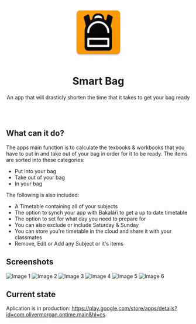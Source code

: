 <p align="center">
 <img width="150" src="https://raw.githubusercontent.com/atOliverParkerMorgan/SmartBag/master/app/src/main/res/mipmap-xxxhdpi/ic_launcher.png" alt="Aplication logo"/>
</p>
<h1 align="center">Smart Bag</h1>

<div align="center">
  
  An app that will drasticly shorten the time that it takes to get your bag ready
  
  
</div>
<br>
<br>


## What can it do?
The apps main function is to calculate the texbooks & workbooks that you have to put in and take out of your bag in order for it to be ready. The items are sorted into these categories:
* Put into your bag
* Take out of your bag
* In your bag

The following is also included:
* A Timetable containing all of your subjects
* The option to synch your app with Bakaláři to get a up to date timetable
* The option to set for what day you need to prepare for
* You can also exclude or include Saturday & Sunday
* You can store you're timetable in the cloud and share it with your classmates
* Remove, Edit or Add any Subject or it's items

## Screenshots
<img src="https://play-lh.googleusercontent.com/ZEO0rpVI5dSflT6hLYkQn7hIzYIFgsTEPJM5MjEnHeOzRa_b93RGecQIzae3dF2B_qxT=w1920-h937-rw" alt="Image 1"/>
<img src="https://scontent.xx.fbcdn.net/v/t1.15752-0/p320x320/160938345_449932939758934_1742121474504171470_n.jpg?_nc_cat=109&ccb=1-3&_nc_sid=f79d6e&_nc_ohc=byUnZZjTe8sAX-xJhpG&_nc_ad=z-m&_nc_cid=0&_nc_ht=scontent.xx&tp=6&oh=16e1ec0154e0adcc4936b35ad003c62c&oe=60787DF6" alt="Image 2"/>
<img src="https://scontent.xx.fbcdn.net/v/t1.15752-0/p320x320/160997373_139702798051070_2600370848705205446_n.jpg?_nc_cat=104&ccb=1-3&_nc_sid=f79d6e&_nc_ohc=_oKcbwzm9x4AX9K-9GY&_nc_ad=z-m&_nc_cid=0&_nc_ht=scontent.xx&tp=6&oh=f31ef45481ea80806fc603460a457934&oe=607871EF" alt="Image 3"/>
<img src="https://scontent.xx.fbcdn.net/v/t1.15752-0/p320x320/160948762_192631172290604_2618448845997063089_n.jpg?_nc_cat=102&ccb=1-3&_nc_sid=f79d6e&_nc_ohc=foozro-WXwwAX-YM2Hj&_nc_ad=z-m&_nc_cid=0&_nc_ht=scontent.xx&tp=6&oh=3535428e894df2bfd02638628a975119&oe=60765C03" alt="Image 4"/>
<img src="https://scontent.xx.fbcdn.net/v/t1.15752-0/p320x320/160695930_1389190218086964_4634634679116411627_n.jpg?_nc_cat=105&ccb=1-3&_nc_sid=f79d6e&_nc_ohc=DcPUWjqCCpUAX9MmqKd&_nc_ad=z-m&_nc_cid=0&_nc_ht=scontent.xx&tp=6&oh=212573564e677e1094d77d82dd90a211&oe=6077545A" alt="Image 5"/>
<img src="https://scontent.xx.fbcdn.net/v/t1.15752-0/p320x320/160868169_2850379478511063_3703357028992453165_n.jpg?_nc_cat=102&ccb=1-3&_nc_sid=f79d6e&_nc_ohc=E7Z7EQhfYyQAX8fwHnp&_nc_ad=z-m&_nc_cid=0&_nc_ht=scontent.xx&tp=6&oh=f1aa21943e8d0e54b4d1a6ddb4276b51&oe=6078299A" alt="Image 6"/>

## Current state
Aplication is in production: https://play.google.com/store/apps/details?id=com.olivermorgan.ontime.main&hl=cs
